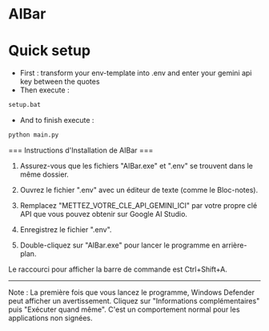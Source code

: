 # AIBar

# Quick setup
- First : transform your env-template into .env and enter your gemini api key between the quotes
- Then execute : 
~~~bash
setup.bat
~~~
- And to finish execute : 
~~~bash
python main.py
~~~

=== Instructions d'Installation de AIBar ===

1. Assurez-vous que les fichiers "AIBar.exe" et ".env" se trouvent dans le même dossier.

2. Ouvrez le fichier ".env" avec un éditeur de texte (comme le Bloc-notes).

3. Remplacez "METTEZ_VOTRE_CLE_API_GEMINI_ICI" par votre propre clé API que vous pouvez obtenir sur Google AI Studio.

4. Enregistrez le fichier ".env".

5. Double-cliquez sur "AIBar.exe" pour lancer le programme en arrière-plan.

Le raccourci pour afficher la barre de commande est Ctrl+Shift+A.

---
Note : La première fois que vous lancez le programme, Windows Defender peut afficher un avertissement. Cliquez sur "Informations complémentaires" puis "Exécuter quand même". C'est un comportement normal pour les applications non signées.